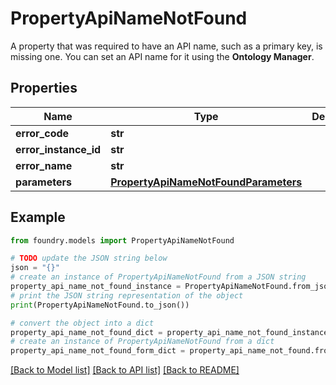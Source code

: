# PropertyApiNameNotFound

A property that was required to have an API name, such as a primary key, is missing one. You can set an API name for it using the **Ontology Manager**.

## Properties

Name | Type | Description | Notes
------------ | ------------- | ------------- | -------------
**error_code** | **str** |  |
**error_instance_id** | **str** |  | \[optional\]
**error_name** | **str** |  |
**parameters** | [**PropertyApiNameNotFoundParameters**](PropertyApiNameNotFoundParameters.md) |  |

## Example

```python
from foundry.models import PropertyApiNameNotFound

# TODO update the JSON string below
json = "{}"
# create an instance of PropertyApiNameNotFound from a JSON string
property_api_name_not_found_instance = PropertyApiNameNotFound.from_json(json)
# print the JSON string representation of the object
print(PropertyApiNameNotFound.to_json())

# convert the object into a dict
property_api_name_not_found_dict = property_api_name_not_found_instance.to_dict()
# create an instance of PropertyApiNameNotFound from a dict
property_api_name_not_found_form_dict = property_api_name_not_found.from_dict(property_api_name_not_found_dict)
```

[\[Back to Model list\]](../README.md#documentation-for-models) [\[Back to API list\]](../README.md#documentation-for-api-endpoints) [\[Back to README\]](../README.md)
